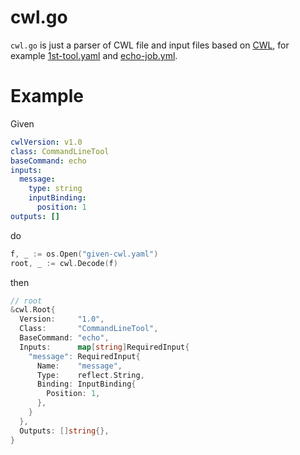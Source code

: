 # cwl.go

`cwl.go` is just a parser of CWL file and input files based on [CWL](https://github.com/common-workflow-language/common-workflow-language), for example [1st-tool.yaml](https://github.com/common-workflow-language/common-workflow-language/blob/master/v1.0/examples/1st-tool.cwl) and [echo-job.yml](https://github.com/common-workflow-language/common-workflow-language/blob/master/v1.0/examples/echo-job.yml).

# Example

Given

```yaml
cwlVersion: v1.0
class: CommandLineTool
baseCommand: echo
inputs:
  message:
    type: string
    inputBinding:
      position: 1
outputs: []
```

do

```go
f, _ := os.Open("given-cwl.yaml")
root, _ := cwl.Decode(f)
```

then

```go
// root
&cwl.Root{
  Version:     "1.0",
  Class:       "CommandLineTool",
  BaseCommand: "echo",
  Inputs:      map[string]RequiredInput{
    "message": RequiredInput{
      Name:    "message",
      Type:    reflect.String,
      Binding: InputBinding{
        Position: 1,
      },
    }
  },
  Outputs: []string{},
}
```
